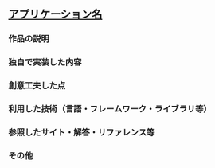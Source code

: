 ## [アプリケーション名](DeployしたHerokuのURLをこちらに記入してください)

### 作品の説明

### 独自で実装した内容

### 創意工夫した点

### 利用した技術（言語・フレームワーク・ライブラリ等）

### 参照したサイト・解答・リファレンス等

### その他
